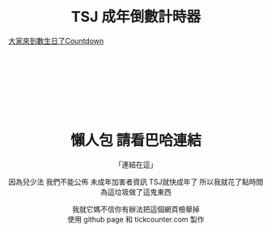

<br>
<br>
<center> <h1> TSJ 成年倒數計時器 </h1> </center>
<div data-type="countdown" data-id="2247221" class="tickcounter" style="width: 100%; position: relative; padding-bottom: 25%"><a href="//www.tickcounter.com/countdown/2247221/" title="TSJ成年倒數計時器">大家來到數生日了</a><a href="//www.tickcounter.com/" title="Countdown">Countdown</a></div><script>(function(d, s, id) { var js, pjs = d.getElementsByTagName(s)[0]; if (d.getElementById(id)) return; js = d.createElement(s); js.id = id; js.src = "//www.tickcounter.com/static/js/loader.js"; pjs.parentNode.insertBefore(js, pjs); }(document, "script", "tickcounter-sdk"));</script>




<center><h1>懶人包 請看巴哈連結 </h1></center>
<center><a herf="https://forum.gamer.com.tw/C.php?bsn=60076&snA=5905641">「連結在這」</a></center>
<center> <p> 因為兒少法 我們不能公佈 未成年加害者資訊 TSJ就快成年了 所以我就花了點時間為這垃圾做了這鬼東西<p> 
  

<center> <bold>我就它媽不信你有辦法把這個網頁檢舉掉 </bold> </center>

<center> 使用 github page 和 tickcounter.com 製作  </center>

